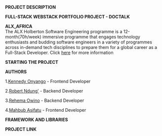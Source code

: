 **PROJECT DESCRIPTION**

**FULL-STACK WEBSTACK PORTFOLIO PROJECT - DOCTALK**

**ALX_AFRICA**                                                                                                                                                                                                                                                                    
The ALX Holberton Software Engineering programme is a 12-month(70h/week) immersive programme that engages technology enthusiasts and budding software engineers in a variety of programmes across in-demand tech disciplines to prepare them for a global career as a Full-Stack Developer. Click [here](https://www.alxafrica.com/) for more information

**STARTING THE PROJECT**

**AUTHORS**

1.[Kennedy Onyango](https://github.com/Kennedy826) - Frontend Developer

2.[Robert Ndung'](https://github.com/doni-robert) - Backend Developer

3.[Rehema Owino](https://github.com/R-Owino) - Backend Developer

4.[Mahbub Asifatu](https://github.com/Mirai500) - Frontend Developer


**FRAMEWORK AND LIBRARIES**

**PROJECT LINK**